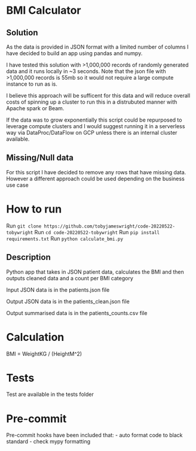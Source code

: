 # BMI Calculator

## Solution
As the data is provided in JSON format with a limited number of columns I have decided to build an app using pandas and numpy.

I have tested this solution with >1,000,000 records of randomly generated data and it runs locally in ~3 seconds. Note that the json file with >1,000,000 records is 55mb so it would not require a large compute instance to run as is.

I believe this approach will be sufficent for this data and will reduce overall costs of spinning up a cluster to run this in a distrubuted manner with Apache spark or Beam.

If the data was to grow exponentially this script could be repurposed to leverage compute clusters and I would suggest running it in a serverless way via DataProc/DataFlow on GCP unless there is an internal cluster available.

## Missing/Null data
For this script I have decided to remove any rows that have missing data. However a different approach could be used depending on the business use case

# How to run
Run `git clone https://github.com/tobyjameswright/code-20220522-tobywright`
Run `cd code-20220522-tobywright`
Run `pip install requirements.txt`
Run `python calculate_bmi.py`

## Description

Python app that takes in JSON patient data, calculates the BMI and then outputs cleaned data and a count per BMI category

Input JSON data is in the patients.json file

Output JSON data is in the patients_clean.json file

Output summarised data is in the patients_counts.csv file

# Calculation
BMI = WeightKG / (HeightM^2)

# Tests
Test are available in the tests folder

# Pre-commit
Pre-commit hooks have been included that:
	- auto format code to black standard
	- check mypy formatting
